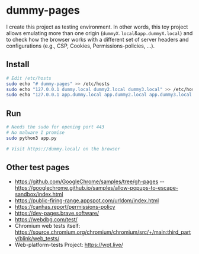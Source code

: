 # dummy-pages

I create this project as testing environment. In other words, this toy project allows emulating more than one origin (`dummyX.local`&`app.dummyX.local`) and to check how the browser works with a different set of server headers and configurations (e.g., CSP, Cookies, Permissions-policies, ...). 

## Install

```bash
# Edit /etc/hosts
sudo echo "# dummy-pages" >> /etc/hosts
sudo echo "127.0.0.1 dummy.local dummy2.local dummy3.local" >> /etc/hosts 
sudo echo "127.0.0.1 app.dummy.local app.dummy2.local app.dummy3.local >> /etc/hosts
```

## Run

```bash
# Needs the sudo for opening port 443
# No malware I promise
sudo python3 app.py

# Visit https://dummy.local/ on the browser
```

## Other test pages
- https://github.com/GoogleChrome/samples/tree/gh-pages -- https://googlechrome.github.io/samples/allow-popups-to-escape-sandbox/index.html
- https://public-firing-range.appspot.com/urldom/index.html
- https://canhas.report/permissions-policy
- https://dev-pages.brave.software/
- https://webdbg.com/test/
- Chromium web tests itself: https://source.chromium.org/chromium/chromium/src/+/main:third_party/blink/web_tests/ 
- Web-platform-tests Project: https://wpt.live/
